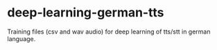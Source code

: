 # deep-learning-german-tts
Training files (csv and wav audio) for deep learning of tts/stt in german language.
